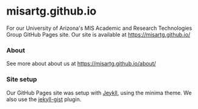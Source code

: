 # misartg.github.io
For our University of Arizona's MIS Academic and Research Technologies Group GitHub Pages site.
Our site is available at https://misartg.github.io/

### About ###

See more about about us at https://misartg.github.io/about/

### Site setup ###

Our GitHub Pages site was setup with [Jeykll](https://jekyllrb.com/), using the minima theme. 
We also use the [jekyll-gist](https://github.com/jekyll/jekyll-gist) plugin. 
